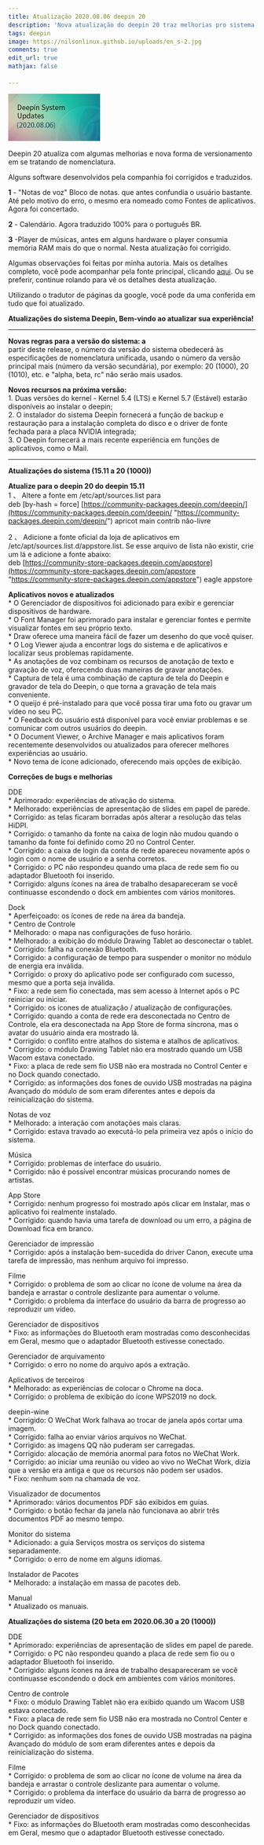 ```yaml
---
title: Atualização 2020.08.06 deepin 20
description: 'Nova atualização do deepin 20 traz melhorias pro sistema. '
tags: deepin
image: https://nilsonlinux.github.io/uploads/en_s-2.jpg
comments: true
edit_url: true
mathjax: false

---
```

![](/uploads/en_s-2.jpg)

Deepin 20 atualiza com algumas melhorias e nova forma de versionamento em se tratando de nomenclatura.

Alguns software desenvolvidos pela companhia foi corrigidos e traduzidos.

**1** - "Notas de voz" Bloco de notas. que antes confundia o usuário bastante. Até pelo motivo do erro, o mesmo era nomeado como Fontes de aplicativos. Agora foi concertado.

**2** - Calendário. Agora traduzido 100% para o português BR.

**3** -Player de músicas, antes em alguns hardware o player consumia memória RAM mais do que o normal. Nesta atualização foi corrigido.

Algumas observações foi feitas por minha autoria. Mais os detalhes completo, você pode acompanhar pela fonte principal, clicando [aqui](https://www.deepin.org/en/2020/08/06/deepin-system-updates-2020-08-06/). Ou se preferir, continue rolando para vê os detalhes desta atualização.

Utilizando o tradutor de páginas da google, você pode da uma  conferida em tudo que foi atualizado.

**Atualizações do sistema Deepin, Bem-vindo ao atualizar sua experiência!**

***

**Novas regras para a versão do sistema: a**  
partir deste release, o número da versão do sistema obedecerá às especificações de nomenclatura unificada, usando o número da versão principal mais (número da versão secundária), por exemplo: 20 (1000), 20 (1010), etc. e "alpha, beta, rc" não serão mais usados.

**Novos recursos na próxima versão:**  
1\. Duas versões do kernel - Kernel 5.4 (LTS) e Kernel 5.7 (Estável) estarão disponíveis ao instalar o deepin;  
2\. O instalador do sistema Deepin fornecerá a função de backup e restauração para a instalação completa do disco e o driver de fonte fechada para a placa NVIDIA integrada;  
3\. O Deepin fornecerá a mais recente experiência em funções de aplicativos, como o Mail.

***

**Atualizações do sistema (15.11 a 20 (1000))**

**Atualize para o deepin 20 do deepin 15.11**  
1 、 Altere a fonte em /etc/apt/sources.list para  
deb \[by-hash = force\] [https://community-packages.deepin.com/deepin/](https://community-packages.deepin.com/deepin/ "https://community-packages.deepin.com/deepin/") apricot main contrib não-livre

2 、 Adicione a fonte oficial da loja de aplicativos em /etc/apt/sources.list.d/appstore.list. Se esse arquivo de lista não existir, crie um lá e adicione a fonte abaixo:  
deb [https://community-store-packages.deepin.com/appstore](https://community-store-packages.deepin.com/appstore "https://community-store-packages.deepin.com/appstore") eagle appstore

**Aplicativos novos e atualizados**  
\* O Gerenciador de dispositivos foi adicionado para exibir e gerenciar dispositivos de hardware.  
\* O Font Manager foi aprimorado para instalar e gerenciar fontes e permite visualizar fontes em seu próprio texto.  
\* Draw oferece uma maneira fácil de fazer um desenho do que você quiser.  
\* O Log Viewer ajuda a encontrar logs do sistema e de aplicativos e localizar seus problemas rapidamente.  
\* As anotações de voz combinam os recursos de anotação de texto e gravação de voz, oferecendo duas maneiras de gravar anotações.  
\* Captura de tela é uma combinação de captura de tela do Deepin e gravador de tela do Deepin, o que torna a gravação de tela mais conveniente.  
\* O queijo é pré-instalado para que você possa tirar uma foto ou gravar um vídeo no seu PC.  
\* O Feedback do usuário está disponível para você enviar problemas e se comunicar com outros usuários do deepin.  
\* O Document Viewer, o Archive Manager e mais aplicativos foram recentemente desenvolvidos ou atualizados para oferecer melhores experiências ao usuário.  
\* Novo tema de ícone adicionado, oferecendo mais opções de exibição.

**Correções de bugs e melhorias**

DDE  
\* Aprimorado: experiências de ativação do sistema.  
\* Melhorado: experiências de apresentação de slides em papel de parede.  
\* Corrigido: as telas ficaram borradas após alterar a resolução das telas HiDPI.  
\* Corrigido: o tamanho da fonte na caixa de login não mudou quando o tamanho da fonte foi definido como 20 no Control Center.  
\* Corrigido: a caixa de login da conta de rede apareceu novamente após o login com o nome de usuário e a senha corretos.  
\* Corrigido: o PC não respondeu quando uma placa de rede sem fio ou adaptador Bluetooth foi inserido.  
\* Corrigido: alguns ícones na área de trabalho desapareceram se você continuasse escondendo o dock em ambientes com vários monitores.

Dock  
\* Aperfeiçoado: os ícones de rede na área da bandeja.  
\* Centro de Controle  
\* Melhorado: o mapa nas configurações de fuso horário.  
\* Melhorado: a exibição do módulo Drawing Tablet ao desconectar o tablet.  
\* Corrigido: falha na conexão Bluetooth.  
\* Corrigido: a configuração de tempo para suspender o monitor no módulo de energia era inválida.  
\* Corrigido: o proxy do aplicativo pode ser configurado com sucesso, mesmo que a porta seja inválida.  
\* Fixo: a rede sem fio conectada, mas sem acesso à Internet após o PC reiniciar ou iniciar.  
\* Corrigido: os ícones de atualização / atualização de configurações.  
\* Corrigido: quando a conta de rede era desconectada no Centro de Controle, ela era desconectada na App Store de forma síncrona, mas o avatar do usuário ainda era mostrado lá.  
\* Corrigido: o conflito entre atalhos do sistema e atalhos de aplicativos.  
\* Corrigido: o módulo Drawing Tablet não era mostrado quando um USB Wacom estava conectado.  
\* Fixo: a placa de rede sem fio USB não era mostrada no Control Center e no Dock quando conectado.  
\* Corrigido: as informações dos fones de ouvido USB mostradas na página Avançado do módulo de som eram diferentes antes e depois da reinicialização do sistema.

Notas de voz  
\* Melhorado: a interação com anotações mais claras.  
\* Corrigido: estava travado ao executá-lo pela primeira vez após o início do sistema.

Música  
\* Corrigido: problemas de interface do usuário.  
\* Corrigido: não é possível encontrar músicas procurando nomes de artistas.

App Store  
\* Corrigido: nenhum progresso foi mostrado após clicar em Instalar, mas o aplicativo foi realmente instalado.  
\* Corrigido: quando havia uma tarefa de download ou um erro, a página de Download fica em branco.

Gerenciador de impressão  
\* Corrigido: após a instalação bem-sucedida do driver Canon, execute uma tarefa de impressão, mas nenhum arquivo foi impresso.

Filme  
\* Corrigido: o problema de som ao clicar no ícone de volume na área da bandeja e arrastar o controle deslizante para aumentar o volume.  
\* Corrigido: o problema da interface do usuário da barra de progresso ao reproduzir um vídeo.

Gerenciador de dispositivos  
\* Fixo: as informações do Bluetooth eram mostradas como desconhecidas em Geral, mesmo que o adaptador Bluetooth estivesse conectado.

Gerenciador de arquivamento  
\* Corrigido: o erro no nome do arquivo após a extração.

Aplicativos de terceiros  
\* Melhorado: as experiências de colocar o Chrome na doca.  
\* Corrigido: o problema de exibição do ícone WPS2019 no dock.

deepin-wine  
\* Corrigido: O WeChat Work falhava ao trocar de janela após cortar uma imagem.  
\* Corrigido: falha ao enviar vários arquivos no WeChat.  
\* Corrigido: as imagens QQ não puderam ser carregadas.  
\* Corrigido: alocação de memória anormal para fotos no WeChat Work.  
\* Corrigido: ao iniciar uma reunião ou vídeo ao vivo no WeChat Work, dizia que a versão era antiga e que os recursos não podem ser usados.  
\* Fixo: nenhum som na chamada de voz.

Visualizador de documentos  
\* Aprimorado: vários documentos PDF são exibidos em guias.  
\* Corrigido: o botão fechar da janela não funcionava ao abrir três documentos PDF ao mesmo tempo.

Monitor do sistema  
\* Adicionado: a guia Serviços mostra os serviços do sistema separadamente.  
\* Corrigido: o erro de nome em alguns idiomas.

Instalador de Pacotes  
\* Melhorado: a instalação em massa de pacotes deb.

Manual  
\* Atualizado os manuais.

**Atualizações do sistema (20 beta em 2020.06.30 a 20 (1000))**

DDE  
\* Aprimorado: experiências de apresentação de slides em papel de parede.  
\* Corrigido: o PC não respondeu quando a placa de rede sem fio ou o adaptador Bluetooth foi inserido.  
\* Corrigido: alguns ícones na área de trabalho desapareceram se você continuasse escondendo o dock em ambientes com vários monitores.

Centro de controle  
\* Fixo: o módulo Drawing Tablet não era exibido quando um Wacom USB estava conectado.  
\* Fixo: a placa de rede sem fio USB não era mostrada no Control Center e no Dock quando conectado.  
\* Corrigido: as informações dos fones de ouvido USB mostradas na página Avançado do módulo de som eram diferentes antes e depois da reinicialização do sistema.

Filme  
\* Corrigido: o problema de som ao clicar no ícone de volume na área da bandeja e arrastar o controle deslizante para aumentar o volume.  
\* Corrigido: o problema da interface do usuário da barra de progresso ao reproduzir um vídeo.

Gerenciador de dispositivos  
\* Fixo: as informações do Bluetooth eram mostradas como desconhecidas em Geral, mesmo que o adaptador Bluetooth estivesse conectado.